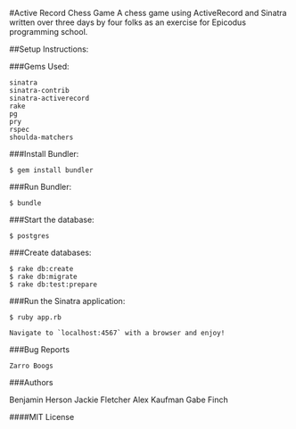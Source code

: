 #Active Record Chess Game
A chess game using ActiveRecord and Sinatra written over three days by four folks
as an exercise for Epicodus programming school.

##Setup Instructions:

###Gems Used:
```
sinatra
sinatra-contrib
sinatra-activerecord
rake
pg
pry
rspec
shoulda-matchers
```
###Install Bundler:
```
$ gem install bundler
```
###Run Bundler:
```
$ bundle
```
###Start the database:
```
$ postgres
```
###Create databases:
```
$ rake db:create
$ rake db:migrate
$ rake db:test:prepare
```
###Run the Sinatra application:
```
$ ruby app.rb

Navigate to `localhost:4567` with a browser and enjoy!
```
###Bug Reports
```
Zarro Boogs
```
###Authors

Benjamin Herson
Jackie Fletcher
Alex Kaufman
Gabe Finch

####MIT License
